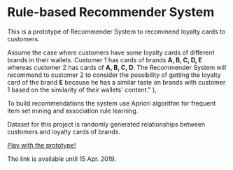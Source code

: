 # Rule-based Recommender System

This is a prototype of Recommender System to recommend loyalty cards to customers.

Assume the case where customers have some loyalty cards of different brands in their wallets.
Customer 1 has cards of brands **A, B, C, D, E** whereas customer 2 has cards of **A, B, C, D**. The Recommender System will recommend to customer 2 to consider the possibility of getting the loyalty card of the brand **E** because he has a similar taste on brands with customer 1 based on the similarity of their wallets' content." ),

To build recommendations the system use Apriori algorithm for frequent item set mining and association rule learning. 

Dataset for this project is randomly generated relationships between customers and loyalty cards of brands.

<a href="https://ksenia-l.shinyapps.io/shinydev/">Play with the prototype!</a>

The link is available until 15 Apr. 2019.
